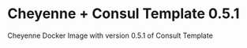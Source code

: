 Cheyenne + Consul Template 0.5.1
================================

Cheyenne Docker Image with version 0.5.1 of Consult Template

